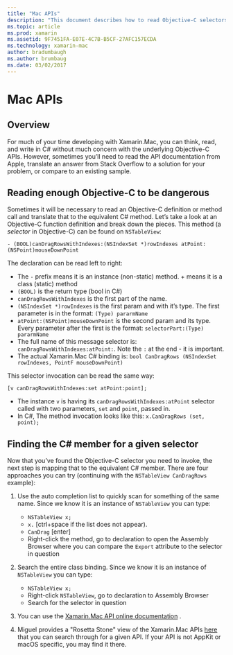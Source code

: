 ```yaml
---
title: "Mac APIs"
description: "This document describes how to read Objective-C selectors and how to find their corresponding C# methods."
ms.topic: article
ms.prod: xamarin
ms.assetid: 9F7451FA-E07E-4C7B-B5CF-27AFC157ECDA
ms.technology: xamarin-mac
author: bradumbaugh
ms.author: brumbaug
ms.date: 03/02/2017
---
```


# Mac APIs

## Overview

For much of your time developing with Xamarin.Mac, you can think, read, and write in C# without much concern with the underlying Objective-C APIs. However, sometimes you’ll need to read the API documentation from Apple, translate an answer from Stack Overflow to a solution for your problem, or compare to an existing sample.

## Reading enough Objective-C to be dangerous

Sometimes it will be necessary to read an Objective-C definition or method call and translate that to the equivalent C# method. Let’s take a look at an Objective-C function definition and break down the pieces. This method (a *selector* in Objective-C) can be found on `NSTableView`:

```objc
- (BOOL)canDragRowsWithIndexes:(NSIndexSet *)rowIndexes atPoint:(NSPoint)mouseDownPoint
```

The declaration can be read left to right:

- The `-` prefix means it is an instance (non-static) method. + means it is a class (static) method
- `(BOOL)` is the return type (bool in C#)
- `canDragRowsWithIndexes` is the first part of the name.
- `(NSIndexSet *)rowIndexes` is the first param and with it’s type. The first parameter is in the format: `(Type) pararmName`
- `atPoint:(NSPoint)mouseDownPoint` is the second param and its type. Every parameter after the first is the format: `selectorPart:(Type) pararmName`
- The full name of this message selector is: `canDragRowsWithIndexes:atPoint:`. Note the `:` at the end - it is important.
- The actual Xamarin.Mac C# binding is: `bool CanDragRows (NSIndexSet rowIndexes, PointF mouseDownPoint)`

This selector invocation can be read the same way:

```objc
[v canDragRowsWithIndexes:set atPoint:point];
```

- The instance `v` is having its `canDragRowsWithIndexes:atPoint` selector called with two parameters, `set` and `point`, passed in.
- In C#, The method invocation looks like this: `x.CanDragRows (set, point);`

<a name="finding_selector" />

## Finding the C# member for a given selector

Now that you’ve found the Objective-C selector you need to invoke, the next step is mapping that to the equivalent C# member. There are four approaches you can try (continuing with the `NSTableView CanDragRows` example):

1. Use the auto completion list to quickly scan for something of the same name. Since we know it is an instance of `NSTableView` you can type:

	- `NSTableView x;`
	- `x.` [ctrl+space if the list does not appear).
	- `CanDrag` [enter]
	- Right-click the method, go to declaration to open the Assembly Browser where you can compare the `Export` attribute to the selector in question

2. Search the entire class binding. Since we know it is an instance of `NSTableView` you can type:

	- `NSTableView x;`
	- Right-click `NSTableView`, go to declaration to Assembly Browser
	- Search for the selector in question

3. You can use the [Xamarin.Mac API online documentation](https://developer.xamarin.com/api/root/monomac-lib/) .

4. Miguel provides a "Rosetta Stone" view of the Xamarin.Mac APIs [here](http://tirania.org/tmp/rosetta.html) that you can search through for a given API. If your API is not AppKit or macOS specific, you may find it there.

<!--
Note: In some cases, the assembly browser can hit a bug where it will open but not jump to the right definition. Keep that tab open, switch back to your source code and try again.
Note: The assembly browser tricks currently only works with Xamarin.Mac Classic. This will be fixed in a future version.
-->
